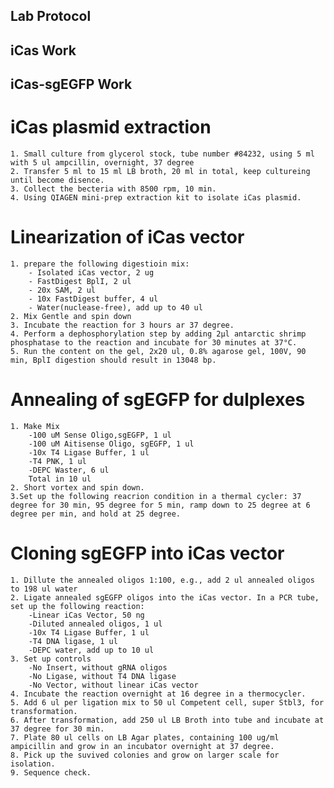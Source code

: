 Lab Protocol
----
iCas Work
----
iCas-sgEGFP Work
----

# iCas plasmid extraction
	1. Small culture from glycerol stock, tube number #84232, using 5 ml with 5 ul ampcillin, overnight, 37 degree
	2. Transfer 5 ml to 15 ml LB broth, 20 ml in total, keep cultureing until become disence.
	3. Collect the becteria with 8500 rpm, 10 min.
	4. Using QIAGEN mini-prep extraction kit to isolate iCas plasmid.

# Linearization of iCas vector
	1. prepare the following digestioin mix:
		- Isolated iCas vector, 2 ug
		- FastDigest BplI, 2 ul
		- 20x SAM, 2 ul
		- 10x FastDigest buffer, 4 ul
		- Water(nuclease-free), add up to 40 ul
	2. Mix Gentle and spin down
	3. Incubate the reaction for 3 hours ar 37 degree.
	4. Perform a dephosphorylation step by adding 2µl antarctic shrimp phosphatase to the reaction and incubate for 30 minutes at 37°C.
	5. Run the content on the gel, 2x20 ul, 0.8% agarose gel, 100V, 90 min, BplI digestion should result in 13048 bp.

# Annealing of sgEGFP for dulplexes
	1. Make Mix
		-100 uM Sense Oligo,sgEGFP, 1 ul
		-100 uM Aitisense Oligo, sgEGFP, 1 ul
		-10x T4 Ligase Buffer, 1 ul
		-T4 PNK, 1 ul
		-DEPC Waster, 6 ul
		Total in 10 ul
	2. Short vortex and spin down.
	3.Set up the following reacrion condition in a thermal cycler: 37 degree for 30 min, 95 degree for 5 min, ramp down to 25 degree at 6 degree per min, and hold at 25 degree.

# Cloning sgEGFP into iCas vector
	1. Dillute the annealed oligos 1:100, e.g., add 2 ul annealed oligos to 198 ul water
	2. Ligate annealed sgEGFP oligos into the iCas vector. In a PCR tube, set up the following reaction:
		-Linear iCas Vector, 50 ng
		-Diluted annealed oligos, 1 ul
		-10x T4 Ligase Buffer, 1 ul
		-T4 DNA ligase, 1 ul
		-DEPC water, add up to 10 ul
	3. Set up controls
		-No Insert, without gRNA oligos
		-No Ligase, without T4 DNA ligase
		-No Vector, without linear iCas vector
	4. Incubate the reaction overnight at 16 degree in a thermocycler.
	5. Add 6 ul per ligation mix to 50 ul Competent cell, super Stbl3, for transformation.
	6. After transformation, add 250 ul LB Broth into tube and incubate at 37 degree for 30 min.
	7. Plate 80 ul cells on LB Agar plates, containing 100 ug/ml ampicillin and grow in an incubator overnight at 37 degree.
	8. Pick up the suvived colonies and grow on larger scale for isolation.
	9. Sequence check.

